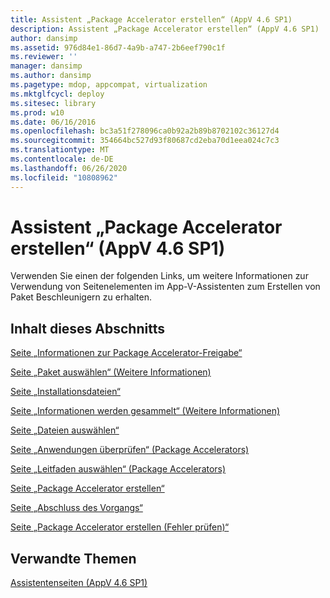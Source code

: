 ```yaml
---
title: Assistent „Package Accelerator erstellen“ (AppV 4.6 SP1)
description: Assistent „Package Accelerator erstellen“ (AppV 4.6 SP1)
author: dansimp
ms.assetid: 976d84e1-86d7-4a9b-a747-2b6eef790c1f
ms.reviewer: ''
manager: dansimp
ms.author: dansimp
ms.pagetype: mdop, appcompat, virtualization
ms.mktglfcycl: deploy
ms.sitesec: library
ms.prod: w10
ms.date: 06/16/2016
ms.openlocfilehash: bc3a51f278096ca0b92a2b89b8702102c36127d4
ms.sourcegitcommit: 354664bc527d93f80687cd2eba70d1eea024c7c3
ms.translationtype: MT
ms.contentlocale: de-DE
ms.lasthandoff: 06/26/2020
ms.locfileid: "10808962"
---
```

# Assistent „Package Accelerator erstellen“ (AppV 4.6 SP1)


Verwenden Sie einen der folgenden Links, um weitere Informationen zur Verwendung von Seitenelementen im App-V-Assistenten zum Erstellen von Paket Beschleunigern zu erhalten.

## Inhalt dieses Abschnitts


<a href="" id="about-sharing-package-accelerators-page"></a>[Seite „Informationen zur Package Accelerator-Freigabe“](about-sharing-package-accelerators-page.md)  

<a href="" id="select-package--learn-more--page"></a>[Seite „Paket auswählen“ (Weitere Informationen)](select-package--learn-more--page.md)  

<a href="" id="installation-files-page"></a>[Seite „Installationsdateien“](installation-files-page.md)  

<a href="" id="gathering-information-page--learn-more-"></a>[Seite „Informationen werden gesammelt“ (Weitere Informationen)](gathering-information-page--learn-more-.md)  

<a href="" id="select-files-page"></a>[Seite „Dateien auswählen“](select-files-page.md)  

<a href="" id="verify-applications-page--package-accelerators-"></a>[Seite „Anwendungen überprüfen“ (Package Accelerators)](verify-applications-page--package-accelerators-.md)  

<a href="" id="select-guidance-page--package-accelerators-"></a>[Seite „Leitfaden auswählen“ (Package Accelerators)](select-guidance-page--package-accelerators-.md)  

<a href="" id="create-package-accelerator-page"></a>[Seite „Package Accelerator erstellen“](create-package-accelerator-page.md)  

<a href="" id="completion-page"></a>[Seite „Abschluss des Vorgangs“](completion-page.md)  

<a href="" id="create-package-accelerator--review-errors--page"></a>[Seite „Package Accelerator erstellen (Fehler prüfen)“](create-package-accelerator--review-errors--page.md)  

## Verwandte Themen


[Assistentenseiten (AppV 4.6 SP1)](wizard-pages--appv-46-sp1-.md)

 

 





